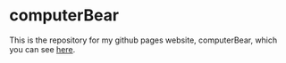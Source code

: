 # computerBear

This is the repository for my github pages website, computerBear, which you can see [here](https://blat-blatnik.github.io/computerBear/).